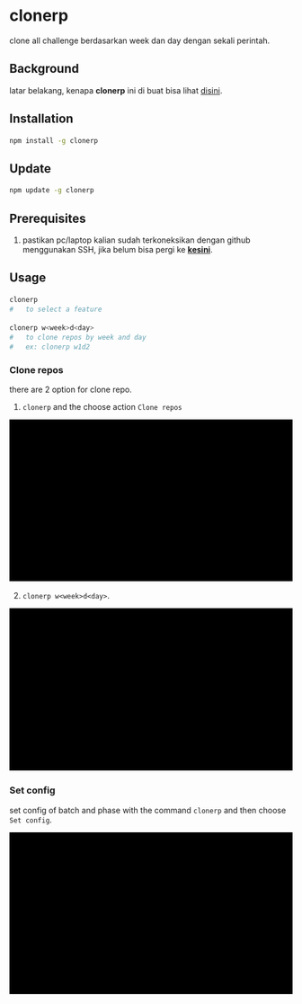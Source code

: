 # clonerp

clone all challenge berdasarkan week dan day dengan sekali perintah.

## Background

latar belakang, kenapa **clonerp** ini di buat bisa lihat [disini](https://www.notion.so/Clone-repos-by-day-b9698ff1431b440592925ec7034a37e2).

## Installation

```bash
npm install -g clonerp
```

## Update

```bash
npm update -g clonerp
```

## Prerequisites

1. pastikan pc/laptop kalian sudah terkoneksikan dengan github menggunakan SSH, jika belum bisa pergi ke [**kesini**](https://docs.github.com/en/github/authenticating-to-github/connecting-to-github-with-ssh).

## Usage

```bash
clonerp
#   to select a feature

clonerp w<week>d<day>
#   to clone repos by week and day
#   ex: clonerp w1d2
```

### Clone repos

there are 2 option for clone repo.

1. `clonerp` and the choose action `Clone repos`

![clonerp](./assets/clonerp.gif)

2. `clonerp w<week>d<day>`.

![clonerp-wd](./assets/clonerpwd.gif)

### Set config

set config of batch and phase with the command `clonerp` and then choose `Set config`.

![clonerp-wd](./assets/setconfig.gif)
